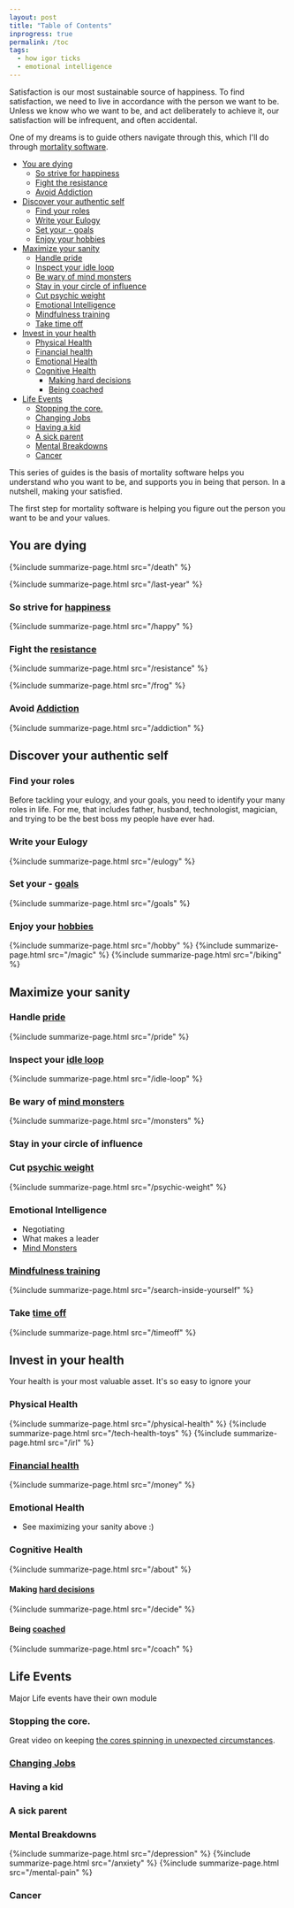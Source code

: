 ```yaml
---
layout: post
title: "Table of Contents"
inprogress: true
permalink: /toc
tags:
  - how igor ticks
  - emotional intelligence
---
```


Satisfaction is our most sustainable source of happiness. To find satisfaction, we need to live in accordance with the person we want to be. Unless we know who we want to be, and act deliberately to achieve it, our satisfaction will be infrequent, and often accidental.

One of my dreams is to guide others navigate through this, which I'll do through [mortality software](/mortality-software).

<!-- prettier-ignore-start -->
<!-- vim-markdown-toc-start -->

- [You are dying](#you-are-dying)
  - [So strive for happiness](#so-strive-for-happiness)
  - [Fight the resistance](#fight-the-resistance)
  - [Avoid Addiction](#avoid-addiction)
- [Discover your authentic self](#discover-your-authentic-self)
  - [Find your roles](#find-your-roles)
  - [Write your Eulogy](#write-your-eulogy)
  - [Set your - goals](#set-your---goals)
  - [Enjoy your hobbies](#enjoy-your-hobbies)
- [Maximize your sanity](#maximize-your-sanity)
  - [Handle pride](#handle-pride)
  - [Inspect your idle loop](#inspect-your-idle-loop)
  - [Be wary of mind monsters](#be-wary-of-mind-monsters)
  - [Stay in your circle of influence](#stay-in-your-circle-of-influence)
  - [Cut psychic weight](#cut-psychic-weight)
  - [Emotional Intelligence](#emotional-intelligence)
  - [Mindfulness training](#mindfulness-training)
  - [Take time off](#take-time-off)
- [Invest in your health](#invest-in-your-health)
  - [Physical Health](#physical-health)
  - [Financial health](#financial-health)
  - [Emotional Health](#emotional-health)
  - [Cognitive Health](#cognitive-health)
    - [Making hard decisions](#making-hard-decisions)
    - [Being coached](#being-coached)
- [Life Events](#life-events)
  - [Stopping the core.](#stopping-the-core)
  - [Changing Jobs](#changing-jobs)
  - [Having a kid](#having-a-kid)
  - [A sick parent](#a-sick-parent)
  - [Mental Breakdowns](#mental-breakdowns)
  - [Cancer](#cancer)

<!-- vim-markdown-toc -->
<!-- prettier-ignore-end -->

This series of guides is the basis of mortality software helps you understand who you want to be, and supports you in being that person. In a nutshell, making your satisfied.

The first step for mortality software is helping you figure out the person you want to be and your values.

## You are dying

{%include summarize-page.html src="/death" %}

{%include summarize-page.html src="/last-year" %}

### So strive for [happiness](/happy)

{%include summarize-page.html src="/happy" %}

### Fight the [resistance](/resistance)

{%include summarize-page.html src="/resistance" %}

{%include summarize-page.html src="/frog" %}

### Avoid [Addiction](/_d/addiction.md)

{%include summarize-page.html src="/addiction" %}

## Discover your authentic self

### Find your roles

Before tackling your eulogy, and your goals, you need to identify your many roles in life. For me, that includes father, husband, technologist, magician, and trying to be the best boss my people have ever had.

### Write your Eulogy

{%include summarize-page.html src="/eulogy" %}

### Set your - [goals](/goals)

{%include summarize-page.html src="/goals" %}

### Enjoy your [hobbies](/hobby)

{%include summarize-page.html src="/hobby" %}
{%include summarize-page.html src="/magic" %}
{%include summarize-page.html src="/biking" %}

## Maximize your sanity

### Handle [pride](/pride)

{%include summarize-page.html src="/pride" %}

### Inspect your [idle loop](/idle-loop)

{%include summarize-page.html src="/idle-loop" %}

### Be wary of [mind monsters](/monsters)

{%include summarize-page.html src="/monsters" %}

### Stay in your circle of influence

### Cut [psychic weight](/psychic-weight)

{%include summarize-page.html src="/psychic-weight" %}

### Emotional Intelligence

- Negotiating
- What makes a leader
- [Mind Monsters](/monsters)

### [Mindfulness training](/search-inside-yourself)

{%include summarize-page.html src="/search-inside-yourself" %}

### Take [time off](/timeoff)

{%include summarize-page.html src="/timeoff" %}

## Invest in your health

Your health is your most valuable asset. It's so easy to ignore your

### Physical Health

{%include summarize-page.html src="/physical-health" %}
{%include summarize-page.html src="/tech-health-toys" %}
{%include summarize-page.html src="/irl" %}

### [Financial health](/money)

{%include summarize-page.html src="/money" %}

### Emotional Health

- See maximizing your sanity above :)

### Cognitive Health

{%include summarize-page.html src="/about" %}

#### Making [hard decisions](/decide)

{%include summarize-page.html src="/decide" %}

#### Being [coached](/coach)

{%include summarize-page.html src="/coach" %}

## Life Events

Major Life events have their own module

### Stopping the core.

Great video on keeping [the cores spinning in unexpected circumstances](https://youtu.be/snAhsXyO3Ck).

### [Changing Jobs](https://idvork.in/tags/#job-hunt)

### Having a kid

### A sick parent

### Mental Breakdowns

{%include summarize-page.html src="/depression" %}
{%include summarize-page.html src="/anxiety" %}
{%include summarize-page.html src="/mental-pain" %}

### Cancer
